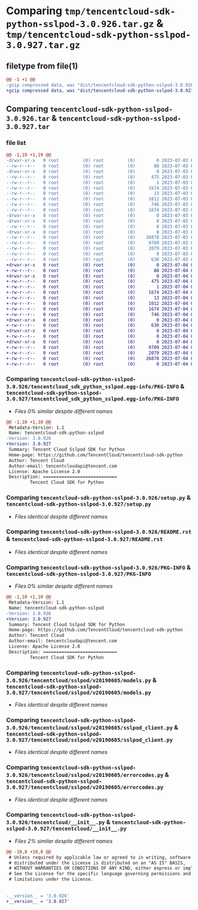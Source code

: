 # Comparing `tmp/tencentcloud-sdk-python-sslpod-3.0.926.tar.gz` & `tmp/tencentcloud-sdk-python-sslpod-3.0.927.tar.gz`

## filetype from file(1)

```diff
@@ -1 +1 @@
-gzip compressed data, was "dist/tencentcloud-sdk-python-sslpod-3.0.926.tar", last modified: Mon Jul  3 00:33:45 2023, max compression
+gzip compressed data, was "dist/tencentcloud-sdk-python-sslpod-3.0.927.tar", last modified: Tue Jul  4 00:29:05 2023, max compression
```

## Comparing `tencentcloud-sdk-python-sslpod-3.0.926.tar` & `tencentcloud-sdk-python-sslpod-3.0.927.tar`

### file list

```diff
@@ -1,19 +1,19 @@
-drwxr-xr-x   0 root         (0) root         (0)        0 2023-07-03 00:33:45.000000 tencentcloud-sdk-python-sslpod-3.0.926/
--rw-r--r--   0 root         (0) root         (0)       88 2023-07-03 00:33:45.000000 tencentcloud-sdk-python-sslpod-3.0.926/setup.cfg
-drwxr-xr-x   0 root         (0) root         (0)        0 2023-07-03 00:33:45.000000 tencentcloud-sdk-python-sslpod-3.0.926/tencentcloud_sdk_python_sslpod.egg-info/
--rw-r--r--   0 root         (0) root         (0)      475 2023-07-03 00:33:45.000000 tencentcloud-sdk-python-sslpod-3.0.926/tencentcloud_sdk_python_sslpod.egg-info/SOURCES.txt
--rw-r--r--   0 root         (0) root         (0)        1 2023-07-03 00:33:45.000000 tencentcloud-sdk-python-sslpod-3.0.926/tencentcloud_sdk_python_sslpod.egg-info/dependency_links.txt
--rw-r--r--   0 root         (0) root         (0)     1674 2023-07-03 00:33:45.000000 tencentcloud-sdk-python-sslpod-3.0.926/tencentcloud_sdk_python_sslpod.egg-info/PKG-INFO
--rw-r--r--   0 root         (0) root         (0)       13 2023-07-03 00:33:45.000000 tencentcloud-sdk-python-sslpod-3.0.926/tencentcloud_sdk_python_sslpod.egg-info/top_level.txt
--rw-r--r--   0 root         (0) root         (0)     1012 2023-07-03 00:33:44.000000 tencentcloud-sdk-python-sslpod-3.0.926/setup.py
--rw-r--r--   0 root         (0) root         (0)      746 2023-07-03 00:33:44.000000 tencentcloud-sdk-python-sslpod-3.0.926/README.rst
--rw-r--r--   0 root         (0) root         (0)     1674 2023-07-03 00:33:45.000000 tencentcloud-sdk-python-sslpod-3.0.926/PKG-INFO
-drwxr-xr-x   0 root         (0) root         (0)        0 2023-07-03 00:33:45.000000 tencentcloud-sdk-python-sslpod-3.0.926/tencentcloud/
-drwxr-xr-x   0 root         (0) root         (0)        0 2023-07-03 00:33:45.000000 tencentcloud-sdk-python-sslpod-3.0.926/tencentcloud/sslpod/
--rw-r--r--   0 root         (0) root         (0)        0 2023-07-03 00:33:44.000000 tencentcloud-sdk-python-sslpod-3.0.926/tencentcloud/sslpod/__init__.py
-drwxr-xr-x   0 root         (0) root         (0)        0 2023-07-03 00:33:45.000000 tencentcloud-sdk-python-sslpod-3.0.926/tencentcloud/sslpod/v20190605/
--rw-r--r--   0 root         (0) root         (0)    26878 2023-07-03 00:33:44.000000 tencentcloud-sdk-python-sslpod-3.0.926/tencentcloud/sslpod/v20190605/models.py
--rw-r--r--   0 root         (0) root         (0)     9709 2023-07-03 00:33:44.000000 tencentcloud-sdk-python-sslpod-3.0.926/tencentcloud/sslpod/v20190605/sslpod_client.py
--rw-r--r--   0 root         (0) root         (0)     2079 2023-07-03 00:33:44.000000 tencentcloud-sdk-python-sslpod-3.0.926/tencentcloud/sslpod/v20190605/errorcodes.py
--rw-r--r--   0 root         (0) root         (0)        0 2023-07-03 00:33:44.000000 tencentcloud-sdk-python-sslpod-3.0.926/tencentcloud/sslpod/v20190605/__init__.py
--rw-r--r--   0 root         (0) root         (0)      630 2023-07-03 00:33:44.000000 tencentcloud-sdk-python-sslpod-3.0.926/tencentcloud/__init__.py
+drwxr-xr-x   0 root         (0) root         (0)        0 2023-07-04 00:29:05.000000 tencentcloud-sdk-python-sslpod-3.0.927/
+-rw-r--r--   0 root         (0) root         (0)       88 2023-07-04 00:29:05.000000 tencentcloud-sdk-python-sslpod-3.0.927/setup.cfg
+drwxr-xr-x   0 root         (0) root         (0)        0 2023-07-04 00:29:05.000000 tencentcloud-sdk-python-sslpod-3.0.927/tencentcloud_sdk_python_sslpod.egg-info/
+-rw-r--r--   0 root         (0) root         (0)      475 2023-07-04 00:29:05.000000 tencentcloud-sdk-python-sslpod-3.0.927/tencentcloud_sdk_python_sslpod.egg-info/SOURCES.txt
+-rw-r--r--   0 root         (0) root         (0)        1 2023-07-04 00:29:05.000000 tencentcloud-sdk-python-sslpod-3.0.927/tencentcloud_sdk_python_sslpod.egg-info/dependency_links.txt
+-rw-r--r--   0 root         (0) root         (0)     1674 2023-07-04 00:29:05.000000 tencentcloud-sdk-python-sslpod-3.0.927/tencentcloud_sdk_python_sslpod.egg-info/PKG-INFO
+-rw-r--r--   0 root         (0) root         (0)       13 2023-07-04 00:29:05.000000 tencentcloud-sdk-python-sslpod-3.0.927/tencentcloud_sdk_python_sslpod.egg-info/top_level.txt
+-rw-r--r--   0 root         (0) root         (0)     1012 2023-07-04 00:29:05.000000 tencentcloud-sdk-python-sslpod-3.0.927/setup.py
+-rw-r--r--   0 root         (0) root         (0)     1674 2023-07-04 00:29:05.000000 tencentcloud-sdk-python-sslpod-3.0.927/PKG-INFO
+-rw-r--r--   0 root         (0) root         (0)      746 2023-07-04 00:29:05.000000 tencentcloud-sdk-python-sslpod-3.0.927/README.rst
+drwxr-xr-x   0 root         (0) root         (0)        0 2023-07-04 00:29:05.000000 tencentcloud-sdk-python-sslpod-3.0.927/tencentcloud/
+-rw-r--r--   0 root         (0) root         (0)      630 2023-07-04 00:29:05.000000 tencentcloud-sdk-python-sslpod-3.0.927/tencentcloud/__init__.py
+drwxr-xr-x   0 root         (0) root         (0)        0 2023-07-04 00:29:05.000000 tencentcloud-sdk-python-sslpod-3.0.927/tencentcloud/sslpod/
+-rw-r--r--   0 root         (0) root         (0)        0 2023-07-04 00:29:05.000000 tencentcloud-sdk-python-sslpod-3.0.927/tencentcloud/sslpod/__init__.py
+drwxr-xr-x   0 root         (0) root         (0)        0 2023-07-04 00:29:05.000000 tencentcloud-sdk-python-sslpod-3.0.927/tencentcloud/sslpod/v20190605/
+-rw-r--r--   0 root         (0) root         (0)     9709 2023-07-04 00:29:05.000000 tencentcloud-sdk-python-sslpod-3.0.927/tencentcloud/sslpod/v20190605/sslpod_client.py
+-rw-r--r--   0 root         (0) root         (0)     2079 2023-07-04 00:29:05.000000 tencentcloud-sdk-python-sslpod-3.0.927/tencentcloud/sslpod/v20190605/errorcodes.py
+-rw-r--r--   0 root         (0) root         (0)    26878 2023-07-04 00:29:05.000000 tencentcloud-sdk-python-sslpod-3.0.927/tencentcloud/sslpod/v20190605/models.py
+-rw-r--r--   0 root         (0) root         (0)        0 2023-07-04 00:29:05.000000 tencentcloud-sdk-python-sslpod-3.0.927/tencentcloud/sslpod/v20190605/__init__.py
```

### Comparing `tencentcloud-sdk-python-sslpod-3.0.926/tencentcloud_sdk_python_sslpod.egg-info/PKG-INFO` & `tencentcloud-sdk-python-sslpod-3.0.927/tencentcloud_sdk_python_sslpod.egg-info/PKG-INFO`

 * *Files 0% similar despite different names*

```diff
@@ -1,10 +1,10 @@
 Metadata-Version: 1.1
 Name: tencentcloud-sdk-python-sslpod
-Version: 3.0.926
+Version: 3.0.927
 Summary: Tencent Cloud Sslpod SDK for Python
 Home-page: https://github.com/TencentCloud/tencentcloud-sdk-python
 Author: Tencent Cloud
 Author-email: tencentcloudapi@tencent.com
 License: Apache License 2.0
 Description: ============================
         Tencent Cloud SDK for Python
```

### Comparing `tencentcloud-sdk-python-sslpod-3.0.926/setup.py` & `tencentcloud-sdk-python-sslpod-3.0.927/setup.py`

 * *Files identical despite different names*

### Comparing `tencentcloud-sdk-python-sslpod-3.0.926/README.rst` & `tencentcloud-sdk-python-sslpod-3.0.927/README.rst`

 * *Files identical despite different names*

### Comparing `tencentcloud-sdk-python-sslpod-3.0.926/PKG-INFO` & `tencentcloud-sdk-python-sslpod-3.0.927/PKG-INFO`

 * *Files 0% similar despite different names*

```diff
@@ -1,10 +1,10 @@
 Metadata-Version: 1.1
 Name: tencentcloud-sdk-python-sslpod
-Version: 3.0.926
+Version: 3.0.927
 Summary: Tencent Cloud Sslpod SDK for Python
 Home-page: https://github.com/TencentCloud/tencentcloud-sdk-python
 Author: Tencent Cloud
 Author-email: tencentcloudapi@tencent.com
 License: Apache License 2.0
 Description: ============================
         Tencent Cloud SDK for Python
```

### Comparing `tencentcloud-sdk-python-sslpod-3.0.926/tencentcloud/sslpod/v20190605/models.py` & `tencentcloud-sdk-python-sslpod-3.0.927/tencentcloud/sslpod/v20190605/models.py`

 * *Files identical despite different names*

### Comparing `tencentcloud-sdk-python-sslpod-3.0.926/tencentcloud/sslpod/v20190605/sslpod_client.py` & `tencentcloud-sdk-python-sslpod-3.0.927/tencentcloud/sslpod/v20190605/sslpod_client.py`

 * *Files identical despite different names*

### Comparing `tencentcloud-sdk-python-sslpod-3.0.926/tencentcloud/sslpod/v20190605/errorcodes.py` & `tencentcloud-sdk-python-sslpod-3.0.927/tencentcloud/sslpod/v20190605/errorcodes.py`

 * *Files identical despite different names*

### Comparing `tencentcloud-sdk-python-sslpod-3.0.926/tencentcloud/__init__.py` & `tencentcloud-sdk-python-sslpod-3.0.927/tencentcloud/__init__.py`

 * *Files 2% similar despite different names*

```diff
@@ -10,8 +10,8 @@
 # Unless required by applicable law or agreed to in writing, software
 # distributed under the License is distributed on an "AS IS" BASIS,
 # WITHOUT WARRANTIES OR CONDITIONS OF ANY KIND, either express or implied.
 # See the License for the specific language governing permissions and
 # limitations under the License.
 
 
-__version__ = '3.0.926'
+__version__ = '3.0.927'
```

